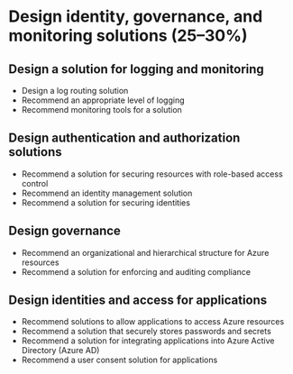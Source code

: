 # Design identity, governance, and monitoring solutions (25–30%)

## Design a solution for logging and monitoring
- Design a log routing solution
- Recommend an appropriate level of logging
- Recommend monitoring tools for a solution

## Design authentication and authorization solutions
- Recommend a solution for securing resources with role-based access control
- Recommend an identity management solution
- Recommend a solution for securing identities

## Design governance
- Recommend an organizational and hierarchical structure for Azure resources
- Recommend a solution for enforcing and auditing compliance

## Design identities and access for applications
- Recommend solutions to allow applications to access Azure resources
- Recommend a solution that securely stores passwords and secrets
- Recommend a solution for integrating applications into Azure Active Directory (Azure AD)
- Recommend a user consent solution for applications
